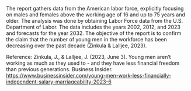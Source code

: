 The report gathers data from the American labor force, explicitly focusing on males and females above the working age of 16 and up to 75 years and older. The analysis was done by obtaining Labor Force data from the U.S. Department of Labor. The data includes the years 2002, 2012, and 2023 and forecasts for the year 2032. The objective of the report is to confirm the claim that the number of young men in the workforce has been decreasing over the past decade (Zinkula & Lalljee, 2023).

Reference: Zinkula, J., & Lalljee, J. (2023, June 3). Young men aren’t working as much as they used to - and they have less financial freedom than previous generations. Business Insider. https://www.businessinsider.com/young-men-work-less-financially-independent-salary-marriageability-2023-6
